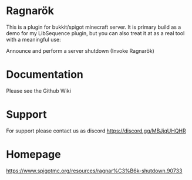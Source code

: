 # Ragnarök
This is a plugin for bukkit/spigot minecraft server.
It is primary build as a demo for my LibSequence plugin, but you can also treat it at as a real tool with a meaningful use:

Announce and perform a server shutdown (Invoke Ragnarök)

# Documentation
Please see the Github Wiki

# Support
For support please contact us as discord https://discord.gg/MBJjqUHQHR

# Homepage
https://www.spigotmc.org/resources/ragnar%C3%B6k-shutdown.90733
